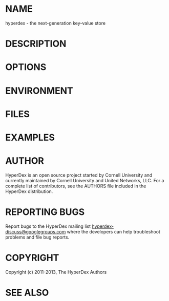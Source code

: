 # NAME

hyperdex - the next-generation key-value store

# DESCRIPTION

# OPTIONS

# ENVIRONMENT

# FILES

# EXAMPLES

# AUTHOR

HyperDex is an open source project started by Cornell University and currently
maintained by Cornell University and United Networks, LLC.  For a complete list
of contributors, see the AUTHORS file included in the HyperDex distribution.

# REPORTING BUGS

Report bugs to the HyperDex mailing list <hyperdex-discuss@googlegroups.com>
where the developers can help troubleshoot problems and file bug reports.

# COPYRIGHT

Copyright (c) 2011-2013, The HyperDex Authors

# SEE ALSO
